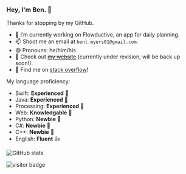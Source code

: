 ### Hey, I'm Ben. 👋

Thanks for stopping by my GitHub.

- 🔭 I’m currently working on Flowductive, an app for daily planning.
- 📫 Shoot me an email at `benl.myers01@gmail.com`.
- 😄 Pronouns: he/him/his
- 🔗 Check out ~~[my website](http://benlmyers.com)~~ (currently under revision, will be back up soon!).
- 🔎 Find me on [stack overflow](https://stackoverflow.com/users/12101201/ben-myers)!

My language proficiency:

- Swift: **Experienced** 💪
- Java: **Experienced** 💪
- Processing: **Experienced** 💪
- Web: **Knowledgable** 🤔
- Python: **Newbie** 👶
- C#: **Newbie** 👶
- C++: **Newbie** 👶
- English: **Fluent** 👍

![GitHub stats](https://github-readme-stats.vercel.app/api?username=benlmyers&count_private=true&show_icons=true&theme=dark)

<p align="left">
  <img src="https://visitor-badge.glitch.me/badge?page_id=benlmyers.benlmyers" alt="visitor badge"/>
</p>
